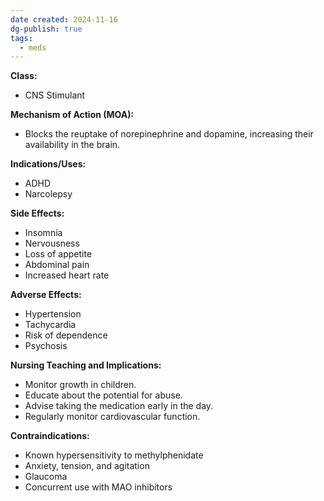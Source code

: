 ```yaml
---
date created: 2024-11-16
dg-publish: true
tags:
  - meds
---
```

**Class:**
- CNS Stimulant

**Mechanism of Action (MOA):**
- Blocks the reuptake of norepinephrine and dopamine, increasing their availability in the brain.

**Indications/Uses:**
- ADHD
- Narcolepsy

**Side Effects:**
- Insomnia
- Nervousness
- Loss of appetite
- Abdominal pain
- Increased heart rate

**Adverse Effects:**
- Hypertension
- Tachycardia
- Risk of dependence
- Psychosis

**Nursing Teaching and Implications:**
- Monitor growth in children.
- Educate about the potential for abuse.
- Advise taking the medication early in the day.
- Regularly monitor cardiovascular function.

**Contraindications:**
- Known hypersensitivity to methylphenidate
- Anxiety, tension, and agitation
- Glaucoma
- Concurrent use with MAO inhibitors